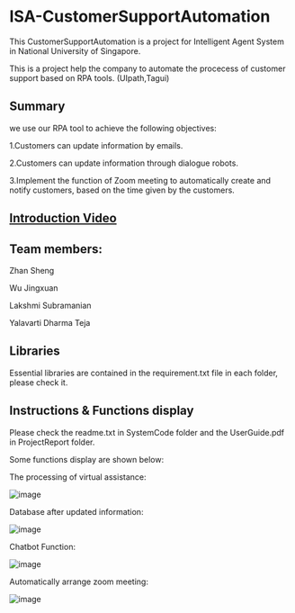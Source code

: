 # ISA-CustomerSupportAutomation

This CustomerSupportAutomation is a project for Intelligent Agent System in National University of Singapore.

This is a project help the company to automate the procecess of customer support based on RPA tools. (UIpath,Tagui)

## Summary

we use our RPA tool to achieve the following objectives:

1.Customers can update information by emails.

2.Customers can update information through dialogue robots.

3.Implement the function of Zoom meeting to automatically create and notify customers, based on the time given by the customers.


## [Introduction Video](https://www.youtube.com/watch?v=T3ABiGUa1FQ&t=42s)

## Team members:

Zhan Sheng

Wu Jingxuan

Lakshmi Subramanian

Yalavarti Dharma Teja

## Libraries

Essential libraries are contained in the requirement.txt file in each folder, please check it.

## Instructions & Functions display

Please check the readme.txt in SystemCode folder and the UserGuide.pdf in ProjectReport folder.

Some functions display are shown below:


The processing of virtual assistance:

![image](https://github.com/lakshmi4296/ISA-CustomerSupportAutomation/blob/main/The%20processing%20of%20virtual%20assistance.jpg)

Database after updated information:

![image](https://github.com/lakshmi4296/ISA-CustomerSupportAutomation/blob/main/database%20after%20update.PNG)

Chatbot Function:

![image](https://github.com/lakshmi4296/ISA-CustomerSupportAutomation/blob/main/Chatbot%20Function.png)

Automatically arrange zoom meeting:

![image](https://github.com/lakshmi4296/ISA-CustomerSupportAutomation/blob/main/Automatically%20arrange%20zoom%20meeting.png)



